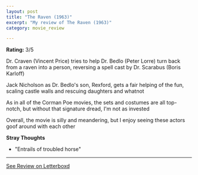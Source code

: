 ```yaml
---
layout: post
title: "The Raven (1963)"
excerpt: "My review of The Raven (1963)"
category: movie_review

---
```


**Rating:** 3/5

Dr. Craven (Vincent Price) tries to help Dr. Bedlo (Peter Lorre) turn back from a raven into a person, reversing a spell cast by Dr. Scarabus (Boris Karloff)

Jack Nicholson as Dr. Bedlo's son, Rexford, gets a fair helping of the fun, scaling castle walls and rescuing daughters and whatnot

As in all of the Corman Poe movies, the sets and costumes are all top-notch, but without that signature dread, I'm not as invested

Overall, the movie is silly and meandering, but I enjoy seeing these actors goof around with each other

<b>Stray Thoughts</b>
* "Entrails of troubled horse"

<hr>

[See Review on Letterboxd](https://boxd.it/4Jh1QX)
